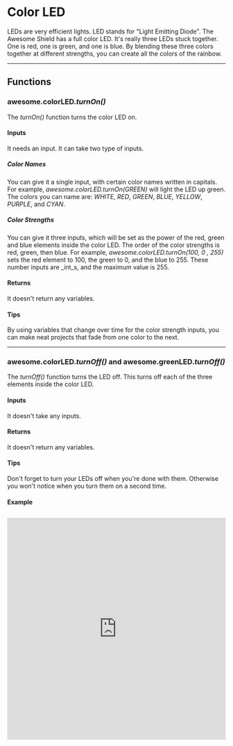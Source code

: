 # Color LED

LEDs are very efficient lights. LED stands for "Light Emitting Diode". The Awesome Shield has a full color LED. It's really three LEDs stuck together. One is red, one is green, and one is blue. By blending these three colors together at different strengths, you can create all the colors of the rainbow.

***

## Functions

### awesome.colorLED.*turnOn()*

The _turnOn()_ function turns the color LED on.

#### Inputs
It needs an input. It can take two type of inputs.

##### Color Names
You can give it a single input, with certain color names written in capitals. For example, _awesome.colorLED.turnOn(GREEN)_ will light the LED up green. The colors you can name are: _WHITE_, _RED_, _GREEN_, _BLUE_, _YELLOW_, _PURPLE_, and _CYAN_.

##### Color Strengths
You can give it three inputs, which will be set as the power of the red, green and blue elements inside the color LED. The order of the color strengths is red, green, then blue. For example, _awesome.colorLED.turnOn(100, 0 , 255)_ sets the red element to 100, the green to 0, and the blue to 255. These number inputs are _int_s, and the maximum value is 255.

#### Returns
It doesn't return any variables.

#### Tips

By using variables that change over time for the color strength inputs, you can make neat projects that fade from one color to the next.

***

### awesome.colorLED.*turnOff()* and awesome.greenLED.*turnOff()*

The _turnOff()_ function turns the LED off. This turns off each of the three elements inside the color LED.

#### Inputs
It doesn't take any inputs.

#### Returns
It doesn't return any variables.

#### Tips
Don't forget to turn your LEDs off when you're done with them. Otherwise you won't notice when you turn them on a second time.

#### Example
<iframe style="height: 510px; width: 100%; margin: 10px 0 10px;" allowTransparency="true" src="https://codebender.cc/embed/sketch:70635" frameborder="0"></iframe>
